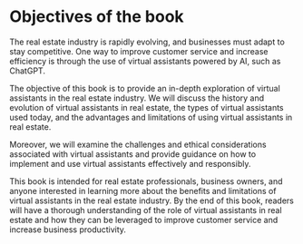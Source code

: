 Objectives of the book
====================================

The real estate industry is rapidly evolving, and businesses must adapt to stay competitive. One way to improve customer service and increase efficiency is through the use of virtual assistants powered by AI, such as ChatGPT.

The objective of this book is to provide an in-depth exploration of virtual assistants in the real estate industry. We will discuss the history and evolution of virtual assistants in real estate, the types of virtual assistants used today, and the advantages and limitations of using virtual assistants in real estate.

Moreover, we will examine the challenges and ethical considerations associated with virtual assistants and provide guidance on how to implement and use virtual assistants effectively and responsibly.

This book is intended for real estate professionals, business owners, and anyone interested in learning more about the benefits and limitations of virtual assistants in the real estate industry. By the end of this book, readers will have a thorough understanding of the role of virtual assistants in real estate and how they can be leveraged to improve customer service and increase business productivity.
